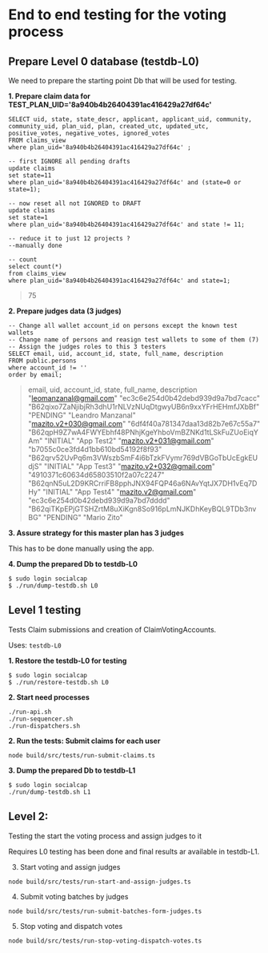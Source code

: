 # End to end testing for the voting process

## Prepare Level 0 database (testdb-L0)

We need to prepare the starting point Db that will be used for testing.

**1. Prepare claim data for TEST_PLAN_UID='8a940b4b26404391ac416429a27df64c'**
~~~
SELECT uid, state, state_descr, applicant, applicant_uid, community, community_uid, plan_uid, plan, created_utc, updated_utc, positive_votes, negative_votes, ignored_votes
FROM claims_view
where plan_uid='8a940b4b26404391ac416429a27df64c' ;

-- first IGNORE all pending drafts
update claims 
set state=11
where plan_uid='8a940b4b26404391ac416429a27df64c' and (state=0 or state=1);

-- now reset all not IGNORED to DRAFT
update claims 
set state=1
where plan_uid='8a940b4b26404391ac416429a27df64c' and state != 11;

-- reduce it to just 12 projects ?
--manually done

-- count 
select count(*) 
from claims_view
where plan_uid='8a940b4b26404391ac416429a27df64c' and state=1;
~~~
> 75

**2. Prepare judges data (3 judges)**
~~~
-- Change all wallet account_id on persons except the known test wallets
-- Change name of persons and reasign test wallets to some of them (7)
-- Assign the judges roles to this 3 testers
SELECT email, uid, account_id, state, full_name, description
FROM public.persons
where account_id != ''
order by email;
~~~
> email, uid, account_id, state, full_name, description
> "leomanzanal@gmail.com"	"ec3c6e254d0b42debd939d9a7bd7cacc"	"B62qixo7ZaNjibjRh3dhU1rNLVzNUqDtgwyUB6n9xxYFrHEHmfJXbBf"	"PENDING"	"Leandro Manzanal"	
> "mazito.v2+030@gmail.com"	"6df4f40a781347daa13d82b7e67c55a7"	"B62qpH9Z7wA4FWYEbhf48PNhjKgeYhboVmBZNKd1tLSkFuZUoEiqYAm"	"INITIAL"	"App Test2"	
> "mazito.v2+031@gmail.com"	"b7055c0ce3fd4d1bb610bd54192f8f93"	"B62qrv52UvPq6m3VWszbSmF4i6bTzkFVymr769dVBGoTbUcEgkEUdjS"	"INITIAL"	"App Test3"	
> "mazito.v2+032@gmail.com"	"4910371c60634d65803510f2a07c2247"	"B62qnN5uL2D9KRCrriFB8pphJNX94FQP46a6NAvYqtJX7DH1vEq7DHy"	"INITIAL"	"App Test4"	
> "mazito.v2@gmail.com"	"ec3c6e254d0b42debd939d9a7bd7dddd"	"B62qiTKpEPjGTSHZrtM8uXiKgn8So916pLmNJKDhKeyBQL9TDb3nvBG"	"PENDING"	"Mario Zito"	

**3. Assure strategy for this master plan has 3 judges**

This has to be done manually using the app.

**4. Dump the prepared Db to testdb-L0**
~~~
$ sudo login socialcap
$ ./run/dump-testdb.sh L0
~~~


## Level 1 testing

Tests Claim submissions and creation of ClaimVotingAccounts.

Uses: `testdb-L0`

**1. Restore the testdb-L0 for testing**
~~~
$ sudo login socialcap
$ ./run/restore-testdb.sh L0
~~~

**2. Start need processes**
~~~
./run-api.sh
./run-sequencer.sh
./run-dispatchers.sh
~~~




**2. Run the tests: Submit claims for each user**
~~~
node build/src/tests/run-submit-claims.ts
~~~

**3. Dump the prepared Db to testdb-L1** 
~~~
$ sudo login socialcap
./run/dump-testdb.sh L1
~~~



## Level 2:


Testing the start the voting process and assign judges to it

Requires L0 testing has been done and final results ar available in testdb-L1.

3. Start voting and assign judges
~~~
node build/src/tests/run-start-and-assign-judges.ts
~~~

4. Submit voting batches by judges 
~~~
node build/src/tests/run-submit-batches-form-judges.ts
~~~

5. Stop voting and dispatch votes
~~~
node build/src/tests/run-stop-voting-dispatch-votes.ts
~~~
